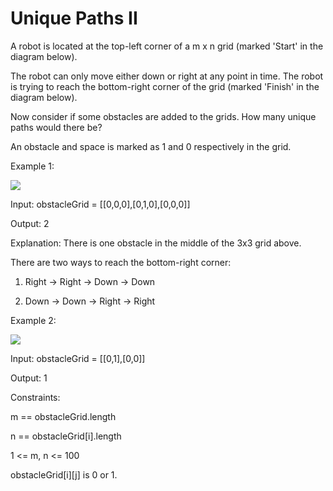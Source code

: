 # Unique Paths II

A robot is located at the top-left corner of a m x n grid (marked 'Start' in the diagram below).

The robot can only move either down or right at any point in time. The robot is trying to reach the bottom-right corner of the grid (marked 'Finish' in the diagram below).

Now consider if some obstacles are added to the grids. How many unique paths would there be?

An obstacle and space is marked as 1 and 0 respectively in the grid.

 

Example 1:

<img src="https://assets.leetcode.com/uploads/2020/11/04/robot1.jpg">

Input: obstacleGrid = [[0,0,0],[0,1,0],[0,0,0]]

Output: 2

Explanation: There is one obstacle in the middle of the 3x3 grid above.

There are two ways to reach the bottom-right corner:

1. Right -> Right -> Down -> Down

2. Down -> Down -> Right -> Right

Example 2:

<img src="https://assets.leetcode.com/uploads/2020/11/04/robot2.jpg">


Input: obstacleGrid = [[0,1],[0,0]]

Output: 1



Constraints:

m == obstacleGrid.length

n == obstacleGrid[i].length

1 <= m, n <= 100

obstacleGrid[i][j] is 0 or 1.
